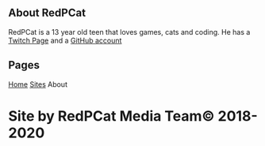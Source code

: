## About RedPCat

RedPCat is a 13 year old teen that loves games, cats and coding. He has a [Twitch Page](https://twitch.tv/redpcat_live) and a [GitHub account](https://github.com/redcatphoenix2)

## Pages

[Home](https://home.redpcat-official.ga) [Sites](https://redcatphoenix2.github.io/404) About

# Site by RedPCat Media Team© 2018-2020

